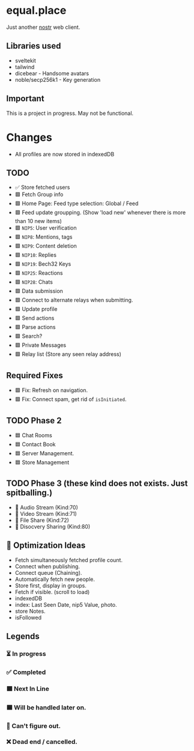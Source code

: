 # equal.place
Just another [nostr](https://github.com/nostr-protocol/nostr) web client.


## Libraries used
- sveltekit
- tailwind
- dicebear - Handsome avatars
- noble/secp256k1 - Key generation

## Important
This is a project in progress. May not be functional.


# Changes
- All profiles are now stored in indexedDB

## TODO
- ✅ Store fetched users
- 🟩 Fetch Group info
- 🟩 Home Page: Feed type selection: Global / Feed
- 🟩 Feed update groupping. (Show 'load new' whenever there is more than 10 new items)
- 🟩 `NIP5`: User verification
- 🟩 `NIP8`: Mentions, tags
- 🟩 `NIP9`: Content deletion
- 🟩 `NIP10`: Replies
- 🟩 `NIP19`: Bech32 Keys
- 🟩 `NIP25`: Reactions
- 🟩 `NIP28`: Chats
- 🟩 Data submission
- 🟩 Connect to alternate relays when submitting.
- 🟩 Update profile
- 🟩 Send actions
- 🟩 Parse actions
- 🟩 Search?
- 🟩 Private Messages
- 🟩 Relay list (Store any seen relay address)

## Required Fixes
- 🟩 Fix: Refresh on navigation.
- 🟩 Fix: Connect spam, get rid of `isInitiated`.



## TODO Phase 2
- 🟦 Chat Rooms
- 🟦 Contact Book
- 🟦 Server Management.
- 🟦 Store Management


## TODO Phase 3 (these kind does not exists. Just spitballing.)
- 💭 Audio Stream (Kind:70)
- 💭 Video Stream (Kind:71)
- 💭 File Share (Kind:72)
- 💭 Disocvery Sharing (Kind:80)


## 💭 Optimization Ideas
- Fetch simultaneously fetched profile count.
- Connect when publishing.
- Connect queue (Chaining).
- Automatically fetch new people.
- Store first, display in groups.
- Fetch if visible. (scroll to load)
- indexedDB
- index: Last Seen Date, nip5 Value, photo.
- store Notes.
- isFollowed


## Legends
### ⏳ In progress
### ✅ Completed 
### 🟩 Next In Line
### 🟦 Will be handled later on.
### 🔴 Can't figure out.
### ❌ Dead end / cancelled.
